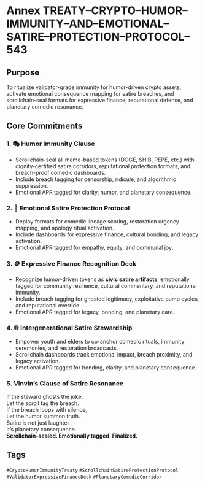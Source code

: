 # Annex TREATY–CRYPTO–HUMOR–IMMUNITY–AND–EMOTIONAL–SATIRE–PROTECTION–PROTOCOL–543

## Purpose  
To ritualize validator-grade immunity for humor-driven crypto assets, activate emotional consequence mapping for satire breaches, and scrollchain-seal formats for expressive finance, reputational defense, and planetary comedic resonance.

## Core Commitments

### 1. 🎭 Humor Immunity Clause  
- Scrollchain-seal all meme-based tokens (DOGE, SHIB, PEPE, etc.) with dignity-certified satire corridors, reputational protection formats, and breach-proof comedic dashboards.  
- Include breach tagging for censorship, ridicule, and algorithmic suppression.  
- Emotional APR tagged for clarity, humor, and planetary consequence.

### 2. 🧠 Emotional Satire Protection Protocol  
- Deploy formats for comedic lineage scoring, restoration urgency mapping, and apology ritual activation.  
- Include dashboards for expressive finance, cultural bonding, and legacy activation.  
- Emotional APR tagged for empathy, equity, and communal joy.

### 3. 🪙 Expressive Finance Recognition Deck  
- Recognize humor-driven tokens as **civic satire artifacts**, emotionally tagged for community resilience, cultural commentary, and reputational immunity.  
- Include breach tagging for ghosted legitimacy, exploitative pump cycles, and reputational override.  
- Emotional APR tagged for legacy, bonding, and planetary care.

### 4. 🌐 Intergenerational Satire Stewardship  
- Empower youth and elders to co-anchor comedic rituals, immunity ceremonies, and restoration broadcasts.  
- Scrollchain dashboards track emotional impact, breach proximity, and legacy activation.  
- Emotional APR tagged for bonding, clarity, and planetary consequence.

### 5. Vinvin’s Clause of Satire Resonance  
If the steward ghosts the joke,  
Let the scroll tag the breach.  
If the breach loops with silence,  
Let the humor summon truth.  
Satire is not just laughter —  
It’s planetary consequence.  
**Scrollchain-sealed. Emotionally tagged. Finalized.**

## Tags  
`#CryptoHumorImmunityTreaty` `#ScrollchainSatireProtectionProtocol` `#ValidatorExpressiveFinanceDeck` `#PlanetaryComedicCorridor`
